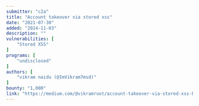 ```yaml
---
submitter: "c2a"
title: "Account takeover via stored xss"
date: "2021-07-30"
added: "2024-11-03"
description: ""
vulnerabilities: [
    "Stored XSS"
]
programs: [
    "undisclosed"
]
authors: [
    "vikram naidu (@ImVikram7msd)"
]
bounty: "1,000"
link: "https://medium.com/@vikramroot/account-takeover-via-stored-xss-b774f7a2a3ab"
---
```




